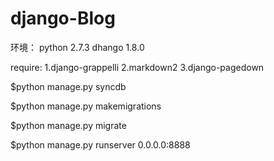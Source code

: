 # django-Blog

环境： python 2.7.3
	   dhango 1.8.0
	   
require: 1.django-grappelli
		 2.markdown2
		 3.django-pagedown

$python manage.py syncdb

$python manage.py makemigrations

$python manage.py migrate

$python manage.py runserver 0.0.0.0:8888
